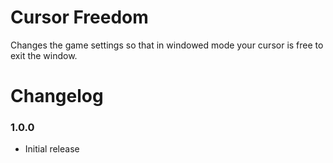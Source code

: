 # Cursor Freedom

Changes the game settings so that in windowed mode your cursor is free to exit the window.

# Changelog

### 1.0.0

* Initial release
